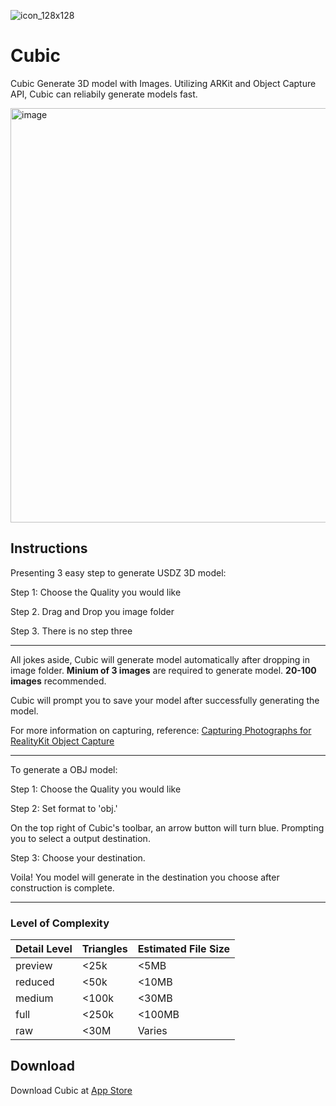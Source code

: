 ![icon_128x128](https://user-images.githubusercontent.com/30554090/166393145-deb684c1-98a8-4df8-9bc3-527c6369c644.png)

# Cubic
Cubic Generate 3D model with Images. Utilizing ARKit and Object Capture API, Cubic can reliabily generate models fast. 

<img width="663" alt="image" src="https://user-images.githubusercontent.com/30554090/166393122-d4d0aa3d-c34f-45db-a66f-5fd93e2812c1.png">


## Instructions

Presenting 3 easy step to generate USDZ 3D model:

Step 1: Choose the Quality you would like

Step 2. Drag and Drop you image folder

Step 3. There is no step three

---

All jokes aside, Cubic will generate model automatically after dropping in image folder. **Minium of 3 images** are required to generate model. **20-100 images** recommended.

Cubic will prompt you to save your model after successfully generating the model.

For more information on capturing, reference: [Capturing Photographs for RealityKit Object Capture](https://developer.apple.com/documentation/realitykit/capturing_photographs_for_realitykit_object_capture)

---

To generate a OBJ model:

Step 1: Choose the Quality you would like

Step 2: Set format to 'obj.'

On the top right of Cubic's toolbar, an arrow button will turn blue. Prompting you to select a output destination.

Step 3: Choose your destination.

Voila! You model will generate in the destination you choose after construction is complete.

---

### Level of Complexity

| **Detail Level** | **Triangles** | **Estimated File Size** |
|------------------|---------------|-------------------------|
| preview          | <25k          | <5MB                    |
| reduced          | <50k          | <10MB                   |
| medium           | <100k         | <30MB                   |
| full             | <250k         | <100MB                  |
| raw              | <30M          | Varies                  |

## Download
Download Cubic at [App Store](https://apps.apple.com/us/app/cubic-photogrammetry/id1632546962?mt=12)

